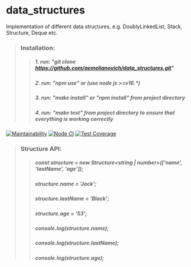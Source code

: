 # data_structures

Implementation of different data structures, e.g. DoublyLinkedList, Stack, Structure, Deque etc.

> ### Installation:
>
> > ##### 1. run: "git clone https://github.com/aemelianovich/data_structures.git"
> >
> > ##### 2. run: "npm use" or (use node js >=v16.\*)
> >
> > ##### 3. run: "make install" or "npm install" from project directory
> >
> > ##### 4. run: "make test" from project directory to ensure that everything is working correctly

[![Maintainability](https://api.codeclimate.com/v1/badges/35c5d87bcc295b25ea5f/maintainability)](https://codeclimate.com/github/aemelianovich/data_structures/maintainability)
[![Node CI](https://github.com/aemelianovich/data_structures/actions/workflows/nodejs.yml/badge.svg)](https://github.com/aemelianovich/data_structures/actions/workflows/nodejs.yml)
[![Test Coverage](https://api.codeclimate.com/v1/badges/35c5d87bcc295b25ea5f/test_coverage)](https://codeclimate.com/github/aemelianovich/data_structures/test_coverage)

> ### Structure API:
>
> > ##### const structure = new Structure<string | number>(['name', 'lastName', 'age']);
> >
> > ##### structure.name = 'Jack';
> >
> > ##### structure.lastName = 'Black';
> >
> > ##### structure.age = '53';
> >
> > ##### console.log(structure.name);
> >
> > ##### console.log(structure.lastName);
> >
> > ##### console.log(structure.age);
